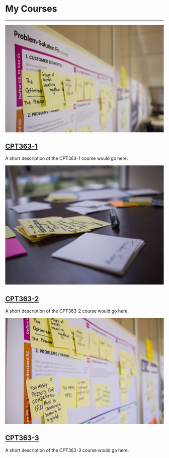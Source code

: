 # My Courses

---

<div class="card-list">
  <div class="card-rounded">

  [![CPT363-1 Header](cpt363-1/images/daria-nepriakhina-614246-unsplash.jpg)](cpt363-1/home.md)

  ## [CPT363-1](cpt363-1/home.md)
  A short description of the CPT363-1 course would go here.

  </div>
  <div class="card-rounded">

  [![CPT363-2 Header](cpt363-2/images/daria-nepriakhina-ZH4CdJRAh0A-unsplash.jpg)](cpt363-2/home.md)

  ## [CPT363-2](cpt363-2/home.md)
  A short description of the CPT363-2 course would go here. 
    
  </div>
    <div class="card-rounded">

  [![CPT363-3 Header](cpt363-3/images/daria-nepriakhina-zoCDWPuiRuA-unsplash.jpg)](cpt363-3/home.md)

  ## [CPT363-3](cpt363-3/home.md)
  A short description of the CPT363-3 course would go here.
    
  </div>
</div>
